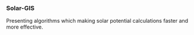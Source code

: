 ### Solar-GIS

Presenting algorithms which making solar potential calculations faster and more effective.
